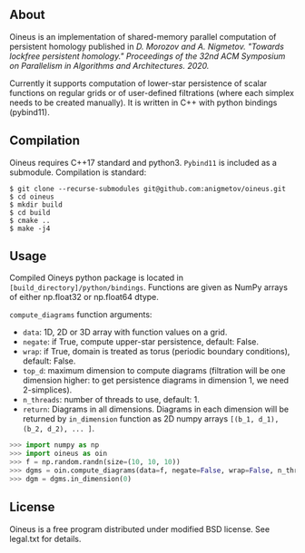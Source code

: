 ## About
Oineus is an implementation of shared-memory parallel
computation of persistent homology published in
*D. Morozov and A. Nigmetov.
"Towards lockfree persistent homology."
Proceedings of the 32nd ACM Symposium on Parallelism
in Algorithms and Architectures. 2020.*

Currently it supports computation of lower-star persistence
of scalar functions on regular grids or of user-defined
filtrations (where each simplex needs to be created manually).
It is written in C++ with python bindings (pybind11).

## Compilation

Oineus requires C++17 standard and python3.
`Pybind11` is included as a submodule.
Compilation is standard:

```shell
$ git clone --recurse-submodules git@github.com:anigmetov/oineus.git
$ cd oineus
$ mkdir build
$ cd build
$ cmake ..
$ make -j4
```

## Usage

Compiled Oineys python package is located in `[build_directory]/python/bindings`.
Functions are given as NumPy arrays of either np.float32 or np.float64 dtype.

`compute_diagrams` function arguments:
* `data`: 1D, 2D or 3D array with function values on a grid.
* `negate`: if True, compute upper-star persistence, default: False.
* `wrap`: if True, domain is treated as torus (periodic boundary conditions),
    default: False.
* `top_d`: maximum dimension to compute diagrams (filtration will
be one dimension higher: to get persistence diagrams in dimension 1,
we need 2-simplices).
* `n_threads`: number of threads to use, default: 1.
* `return`: Diagrams in all dimensions. Diagrams in each dimension will be returned by `in_dimension` function
as 2D numpy arrays `[(b_1, d_1),
         (b_2, d_2), ... ]`.

```python
>>> import numpy as np
>>> import oineus as oin
>>> f = np.random.randn(size=(10, 10, 10))
>>> dgms = oin.compute_diagrams(data=f, negate=False, wrap=False, n_threads=16)
>>> dgm = dgms.in_dimension(0)
```

## License

Oineus is a free program distributed under modified
BSD license. See legal.txt for details.
